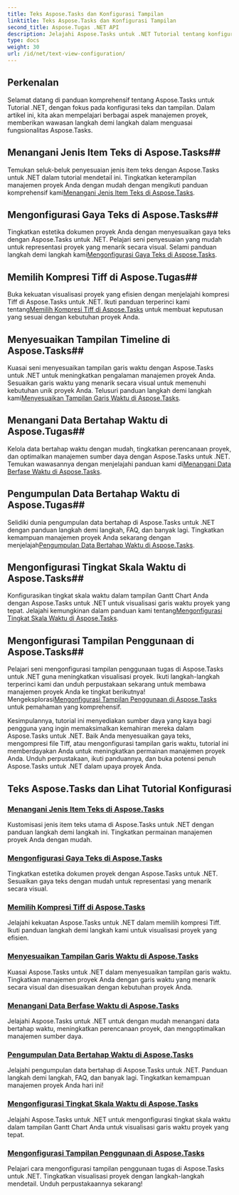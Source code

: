 ```yaml
---
title: Teks Aspose.Tasks dan Konfigurasi Tampilan
linktitle: Teks Aspose.Tasks dan Konfigurasi Tampilan
second_title: Aspose.Tugas .NET API
description: Jelajahi Aspose.Tasks untuk .NET Tutorial tentang konfigurasi teks dan tampilan. Gaya teks master, kompresi Tiff, tampilan garis waktu, dan banyak lagi untuk manajemen proyek yang lebih baik.
type: docs
weight: 30
url: /id/net/text-view-configuration/
---
```

## Perkenalan

Selamat datang di panduan komprehensif tentang Aspose.Tasks untuk Tutorial .NET, dengan fokus pada konfigurasi teks dan tampilan. Dalam artikel ini, kita akan mempelajari berbagai aspek manajemen proyek, memberikan wawasan langkah demi langkah dalam menguasai fungsionalitas Aspose.Tasks.

## Menangani Jenis Item Teks di Aspose.Tasks## 
 Temukan seluk-beluk penyesuaian jenis item teks dengan Aspose.Tasks untuk .NET dalam tutorial mendetail ini. Tingkatkan keterampilan manajemen proyek Anda dengan mudah dengan mengikuti panduan komprehensif kami[Menangani Jenis Item Teks di Aspose.Tasks](./text-item-types/). 

## Mengonfigurasi Gaya Teks di Aspose.Tasks## 
Tingkatkan estetika dokumen proyek Anda dengan menyesuaikan gaya teks dengan Aspose.Tasks untuk .NET. Pelajari seni penyesuaian yang mudah untuk representasi proyek yang menarik secara visual. Selami panduan langkah demi langkah kami[Mengonfigurasi Gaya Teks di Aspose.Tasks](./text-styles/).

## Memilih Kompresi Tiff di Aspose.Tugas## 
 Buka kekuatan visualisasi proyek yang efisien dengan menjelajahi kompresi Tiff di Aspose.Tasks untuk .NET. Ikuti panduan terperinci kami tentang[Memilih Kompresi Tiff di Aspose.Tasks](./tiff-compression/) untuk membuat keputusan yang sesuai dengan kebutuhan proyek Anda.

## Menyesuaikan Tampilan Timeline di Aspose.Tasks## 
 Kuasai seni menyesuaikan tampilan garis waktu dengan Aspose.Tasks untuk .NET untuk meningkatkan pengalaman manajemen proyek Anda. Sesuaikan garis waktu yang menarik secara visual untuk memenuhi kebutuhan unik proyek Anda. Telusuri panduan langkah demi langkah kami[Menyesuaikan Tampilan Garis Waktu di Aspose.Tasks](./timeline-views/).

## Menangani Data Bertahap Waktu di Aspose.Tugas## 
Kelola data bertahap waktu dengan mudah, tingkatkan perencanaan proyek, dan optimalkan manajemen sumber daya dengan Aspose.Tasks untuk .NET. Temukan wawasannya dengan menjelajahi panduan kami di[Menangani Data Berfase Waktu di Aspose.Tasks](./timephased-data/).

## Pengumpulan Data Bertahap Waktu di Aspose.Tugas## 
 Selidiki dunia pengumpulan data bertahap di Aspose.Tasks untuk .NET dengan panduan langkah demi langkah, FAQ, dan banyak lagi. Tingkatkan kemampuan manajemen proyek Anda sekarang dengan menjelajah[Pengumpulan Data Bertahap Waktu di Aspose.Tasks](./timephased-data-collection/).

## Mengonfigurasi Tingkat Skala Waktu di Aspose.Tasks## 
 Konfigurasikan tingkat skala waktu dalam tampilan Gantt Chart Anda dengan Aspose.Tasks untuk .NET untuk visualisasi garis waktu proyek yang tepat. Jelajahi kemungkinan dalam panduan kami tentang[Mengonfigurasi Tingkat Skala Waktu di Aspose.Tasks](./timescale-tiers/).

## Mengonfigurasi Tampilan Penggunaan di Aspose.Tasks## 
Pelajari seni mengonfigurasi tampilan penggunaan tugas di Aspose.Tasks untuk .NET guna meningkatkan visualisasi proyek. Ikuti langkah-langkah terperinci kami dan unduh perpustakaan sekarang untuk membawa manajemen proyek Anda ke tingkat berikutnya! Mengeksplorasi[Mengonfigurasi Tampilan Penggunaan di Aspose.Tasks](./usage-views/) untuk pemahaman yang komprehensif.

Kesimpulannya, tutorial ini menyediakan sumber daya yang kaya bagi pengguna yang ingin memaksimalkan kemahiran mereka dalam Aspose.Tasks untuk .NET. Baik Anda menyesuaikan gaya teks, mengompresi file Tiff, atau mengonfigurasi tampilan garis waktu, tutorial ini memberdayakan Anda untuk meningkatkan permainan manajemen proyek Anda. Unduh perpustakaan, ikuti panduannya, dan buka potensi penuh Aspose.Tasks untuk .NET dalam upaya proyek Anda.
## Teks Aspose.Tasks dan Lihat Tutorial Konfigurasi
### [Menangani Jenis Item Teks di Aspose.Tasks](./text-item-types/)
Kustomisasi jenis item teks utama di Aspose.Tasks untuk .NET dengan panduan langkah demi langkah ini. Tingkatkan permainan manajemen proyek Anda dengan mudah.
### [Mengonfigurasi Gaya Teks di Aspose.Tasks](./text-styles/)
Tingkatkan estetika dokumen proyek dengan Aspose.Tasks untuk .NET. Sesuaikan gaya teks dengan mudah untuk representasi yang menarik secara visual.
### [Memilih Kompresi Tiff di Aspose.Tasks](./tiff-compression/)
Jelajahi kekuatan Aspose.Tasks untuk .NET dalam memilih kompresi Tiff. Ikuti panduan langkah demi langkah kami untuk visualisasi proyek yang efisien.
### [Menyesuaikan Tampilan Garis Waktu di Aspose.Tasks](./timeline-views/)
Kuasai Aspose.Tasks untuk .NET dalam menyesuaikan tampilan garis waktu. Tingkatkan manajemen proyek Anda dengan garis waktu yang menarik secara visual dan disesuaikan dengan kebutuhan proyek Anda.
### [Menangani Data Berfase Waktu di Aspose.Tasks](./timephased-data/)
Jelajahi Aspose.Tasks untuk .NET untuk dengan mudah menangani data bertahap waktu, meningkatkan perencanaan proyek, dan mengoptimalkan manajemen sumber daya.
### [Pengumpulan Data Bertahap Waktu di Aspose.Tasks](./timephased-data-collection/)
Jelajahi pengumpulan data bertahap di Aspose.Tasks untuk .NET. Panduan langkah demi langkah, FAQ, dan banyak lagi. Tingkatkan kemampuan manajemen proyek Anda hari ini!
### [Mengonfigurasi Tingkat Skala Waktu di Aspose.Tasks](./timescale-tiers/)
Jelajahi Aspose.Tasks untuk .NET untuk mengonfigurasi tingkat skala waktu dalam tampilan Gantt Chart Anda untuk visualisasi garis waktu proyek yang tepat.
### [Mengonfigurasi Tampilan Penggunaan di Aspose.Tasks](./usage-views/)
Pelajari cara mengonfigurasi tampilan penggunaan tugas di Aspose.Tasks untuk .NET. Tingkatkan visualisasi proyek dengan langkah-langkah mendetail. Unduh perpustakaannya sekarang!